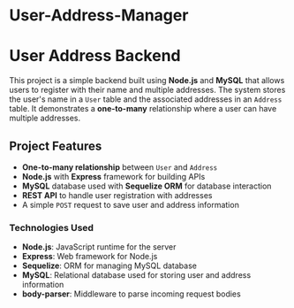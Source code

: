 # User-Address-Manager

# User Address Backend

This project is a simple backend built using **Node.js** and **MySQL** that allows users to register with their name and multiple addresses. The system stores the user's name in a `User` table and the associated addresses in an `Address` table. It demonstrates a **one-to-many** relationship where a user can have multiple addresses.

## Project Features

- **One-to-many relationship** between `User` and `Address`
- **Node.js** with **Express** framework for building APIs
- **MySQL** database used with **Sequelize ORM** for database interaction
- **REST API** to handle user registration with addresses
- A simple `POST` request to save user and address information



### Technologies Used

- **Node.js**: JavaScript runtime for the server
- **Express**: Web framework for Node.js
- **Sequelize**: ORM for managing MySQL database
- **MySQL**: Relational database used for storing user and address information
- **body-parser**: Middleware to parse incoming request bodies

